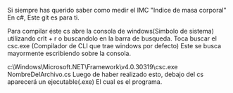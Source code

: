 Si siempre has querido saber como medir el IMC "Indice de masa corporal" En c#, Este git es para ti.

Para compilar éste cs abre la consola de windows(Simbolo de sistema) utilizando crlt + r o buscandolo en la barra de busqueda.
Toca buscar el csc.exe (Compilador de CLI que trae windows por defecto) Este se busca mayormente escribiendo sobre la consola.

  c:\Windows\Microsoft.NET\Framework\v4.0.30319\csc.exe NombreDelArchivo.cs
Luego de haber realizado esto, debajo del cs aparecerá un ejecutable(.exe) El cual es el programa.
